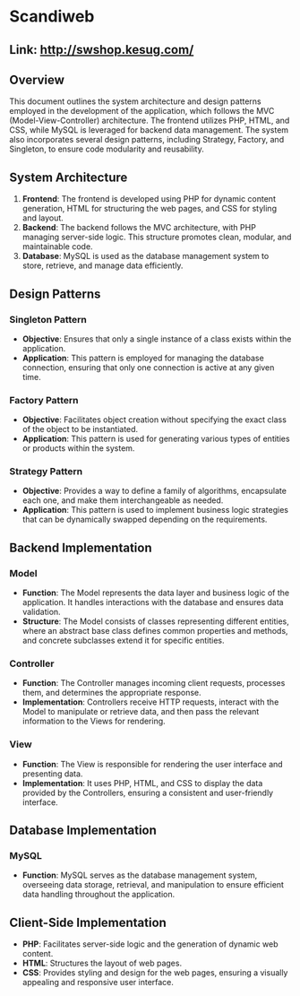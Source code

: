 # Scandiweb

## Link: http://swshop.kesug.com/

## Overview
This document outlines the system architecture and design patterns employed in the development of the application, which follows the MVC (Model-View-Controller) architecture. The frontend utilizes PHP, HTML, and CSS, while MySQL is leveraged for backend data management. The system also incorporates several design patterns, including Strategy, Factory, and Singleton, to ensure code modularity and reusability.

## System Architecture

1. **Frontend**: The frontend is developed using PHP for dynamic content generation, HTML for structuring the web pages, and CSS for styling and layout.
2. **Backend**: The backend follows the MVC architecture, with PHP managing server-side logic. This structure promotes clean, modular, and maintainable code.
3. **Database**: MySQL is used as the database management system to store, retrieve, and manage data efficiently.

## Design Patterns

### Singleton Pattern
- **Objective**: Ensures that only a single instance of a class exists within the application.
- **Application**: This pattern is employed for managing the database connection, ensuring that only one connection is active at any given time.

### Factory Pattern
- **Objective**: Facilitates object creation without specifying the exact class of the object to be instantiated.
- **Application**: This pattern is used for generating various types of entities or products within the system.

### Strategy Pattern
- **Objective**: Provides a way to define a family of algorithms, encapsulate each one, and make them interchangeable as needed.
- **Application**: This pattern is used to implement business logic strategies that can be dynamically swapped depending on the requirements.

## Backend Implementation

### Model
- **Function**: The Model represents the data layer and business logic of the application. It handles interactions with the database and ensures data validation.
- **Structure**: The Model consists of classes representing different entities, where an abstract base class defines common properties and methods, and concrete subclasses extend it for specific entities.

### Controller
- **Function**: The Controller manages incoming client requests, processes them, and determines the appropriate response.
- **Implementation**: Controllers receive HTTP requests, interact with the Model to manipulate or retrieve data, and then pass the relevant information to the Views for rendering.

### View
- **Function**: The View is responsible for rendering the user interface and presenting data.
- **Implementation**: It uses PHP, HTML, and CSS to display the data provided by the Controllers, ensuring a consistent and user-friendly interface.


## Database Implementation

### MySQL
- **Function**: MySQL serves as the database management system, overseeing data storage, retrieval, and manipulation to ensure efficient data handling throughout the application.

## Client-Side Implementation

- **PHP**: Facilitates server-side logic and the generation of dynamic web content.
- **HTML**: Structures the layout of web pages.
- **CSS**: Provides styling and design for the web pages, ensuring a visually appealing and responsive user interface.
